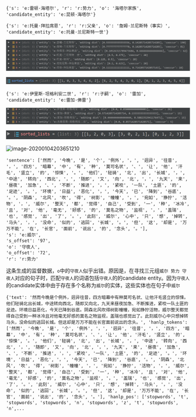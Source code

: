 `{'s': 'e:雷顿·海塔尔', 'r': 'r:势力', 'o': '海塔尔家族', 'candidate_entity': 'e:昆顿·海塔尔'}`

`{'s': 'e:托曼·拜拉席恩', 'r': 'r:父亲', 'o': '詹姆·兰尼斯特（事实）', 'candidate_entity': 'e:托曼·兰尼斯特一世'}`

![image-20200104200513408](img/image-20200104200513408.png)

![image-20200104200528725](img/image-20200104200528725.png)

`{'s': 'e:伊里斯·坦格利安二世', 'r': 'r:子嗣', 'o': '雷加', 'candidate_entity': 'e:雷加·佛雷'}`

![image-20200104200406842](img/image-20200104200406842.png)

![image-20200104200648339](img/image-20200104200648339.png) 





![image-20200104203651210](../organized/img/image-20200104203651210.png) 





```
'sentence': ['然而', '今晚', '是', '个', '例外', '，', '迥异', '往昔', '，', '四方', '暗幕', '中', '有', '种', '莫可名状', '、', '让', '他', '汗毛', '竖立', '的', '惊悚', '。', '他们', '轻骑', '北', '出', '长城', '，', '中途', '转向', '西北', '，', '随即', '又', '向', '北', '，', '九天', '来', '昼夜', '加急', '、', '不断', '推进', '，', '紧咬', '一队', '土匪', '的', '足迹', '。', '环境', '日益', '恶化', '，', '今天', '已', '降到', '谷底', '。', '阴森', '北风', '吹', '得', '树影', '幢幢', '，', '宛如', '狰狞', '活物', '，', '威尔', '整天', '都', '觉得', '自己', '受到', '一', '种', '冰冷', '且', '对', '他', '毫无', '好感', '的', '莫名之物', '监视', '，', '盖瑞', '也', '感觉', '出', '了', '。', '此刻', '威尔', '心中', '只', '想', '掉转', '马头', '，', '没命', '似的', '逃回', '长城', '。', '但', '这', '却是', '万万不能', '在', '长官', '面前', '说出', '的', '念头', '。'], 
's': 'e:威尔', 
's_offset': '97', 
'o': '守夜人',
'o_offset': '72', 
'r': 'r:势力'
```

这条生成的监督数据，`o`中的`守夜人`似乎出错。原因是，在寻找三元组`威尔 势力 守夜人`对应的句子时，匹配`守夜人`的词语包括`守夜人`的的candidate entity。因为`守夜人`的candidate实体中由于存在多个名称为`威尔`的实体，这些实体也在句子中`威尔`

```
{'text': '然而今晚是个例外，迥异往昔，四方暗幕中有种莫可名状、让他汗毛竖立的惊悚。他们轻骑北出长城，中途转向西北，随即又向北，九天来昼夜加急、不断推进，紧咬一队土匪的足迹。环境日益恶化，今天已降到谷底。阴森北风吹得树影幢幢，宛如狰狞活物，威尔整天都觉得自己受到一种冰冷且对他毫无好感的莫名之物监视，盖瑞也感觉出了。此刻威尔心中只想掉转马头，没命似的逃回长城。但这却是万万不能在长官面前说出的念头。', 'hanlp_tokens': ['然而', '今晚', '是', '个', '例外', '，', '迥异', '往昔', '，', '四方', '暗幕', '中', '有', '种', '莫可名状', '、', '让', '他', '汗毛', '竖立', '的', '惊悚', '。', '他们', '轻骑', '北', '出', '长城', '，', '中途', '转向', '西北', '，', '随即', '又', '向', '北', '，', '九天', '来', '昼夜', '加急', '、', '不断', '推进', '，', '紧咬', '一队', '土匪', '的', '足迹', '。', '环境', '日益', '恶化', '，', '今天', '已', '降到', '谷底', '。', '阴森', '北风', '吹', '得', '树影', '幢幢', '，', '宛如', '狰狞', '活物', '，', '威尔', '整天', '都', '觉得', '自己', '受到', '一', '种', '冰冷', '且', '对', '他', '毫无', '好感', '的', '莫名之物', '监视', '，', '盖瑞', '也', '感觉', '出', '了', '。', '此刻', '威尔', '心中', '只', '想', '掉转', '马头', '，', '没命', '似的', '逃回', '长城', '。', '但', '这', '却是', '万万不能', '在', '长官', '面前', '说出', '的', '念头', '。'], 'hanlp_pos': ['stopwords', 't', 'stopwords', 'stopwords', 'n', 'stopwords', 'z', 't', 'stopwords', 'n',...
```

